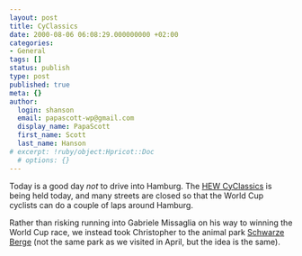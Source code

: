 ```yaml
---
layout: post
title: CyClassics
date: 2000-08-06 06:08:29.000000000 +02:00
categories:
- General
tags: []
status: publish
type: post
published: true
meta: {}
author:
  login: shanson
  email: papascott-wp@gmail.com
  display_name: PapaScott
  first_name: Scott
  last_name: Hanson
# excerpt: !ruby/object:Hpricot::Doc
  # options: {}
---
```

<p>Today is a good day <i>not</i> to drive into Hamburg. The <a href="http://www.hew-cyclassics.de">HEW CyClassics</a> is being held today, and many streets are closed so that the World Cup cyclists can do a couple of laps around Hamburg.</p>
<p>Rather than risking running into Gabriele Missaglia on his way to winning the World Cup race, we instead took Christopher to the animal park <a href="http://www.wildpark-schwarze-berge.de/">Schwarze Berge</a> (not the same park as we visited in April, but the idea is the same).</p>
